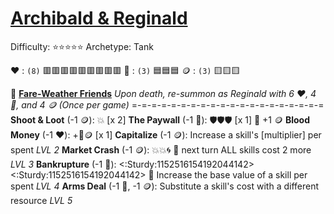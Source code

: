 # [**__Archibald & Reginald__**](<https://youtu.be/WsWkLVi2Xf8>)
Difficulty: ⭐⭐⭐⭐⭐
Archetype: Tank

❤️ : `(8)`    🟥🟥🟥🟥🟥🟥🟥🟥🟥
🔷 : `(3)`    🟦🟦🟦
🪙 : `(3)`    🟨🟨🟨


💸  [**Fare-Weather Friends**](https://media.discordapp.net/attachments/1056365502101979146/1168051982943146084/Archibald_And_Reginald.jpg?ex=65505c2e&is=653de72e&hm=1b0bdcd6f39f0f216d8a93f47fb1d9a994b5865bdcb56ee0acb52bbb4141c250&=)
*Upon death, re-summon as Reginald with 6 ❤️, 4 🔷, and 4 🪙 (Once per game)*
=-=-=-=-=-=-=-=-=-=-=-=-=-=-=-=-=-=-=-=
**Shoot & Loot** (-1 🪙): 💥 [x 2]
**The Paywall**  (-1 🔷): 🛡️🛡️🛡️ [x 1] 🔀 +1 🪙
**Blood Money** (-1 ❤️): +🔷🪙 [x 1]
**Capitalize** (-1 🪙): Increase a skill's [multiplier] per spent *LVL 2*
**Market Crash** (-1 🪙): 💥💥🌀 🔀 next turn ALL skills cost 2 more *LVL 3*
**Bankrupture**  (-1 🔷): <:Sturdy:1152516154192044142><:Sturdy:1152516154192044142> 🔀 Increase the base value of a skill per spent *LVL 4*
**Arms Deal** (-1 🔷, -1 🪙): Substitute a skill's cost with a different resource *LVL 5*
